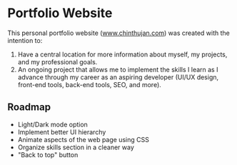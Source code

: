 # Portfolio Website

This personal portfolio website (www.chinthujan.com) was created with the intention to:
1. Have a central location for more information about myself, my projects, and my professional goals.
2. An ongoing project that allows me to implement the skills I learn as I advance through my career as an aspiring developer (UI/UX design, front-end tools, back-end tools, SEO, and more).

## Roadmap
- Light/Dark mode option
- Implement better UI hierarchy
- Animate aspects of the web page using CSS
- Organize skills section in a cleaner way
- "Back to top" button